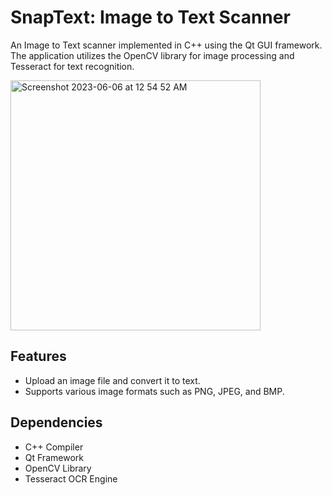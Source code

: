 # SnapText: Image to Text Scanner
An Image to Text scanner implemented in C++ using the Qt GUI framework. 
The application utilizes the OpenCV library for image processing and Tesseract for text recognition.

<img width="400" alt="Screenshot 2023-06-06 at 12 54 52 AM" src="https://github.com/edwinlam0719/SnapText/assets/54792120/262c1fdd-341e-4026-a67e-d15ec2f0d4d8">


## Features
- Upload an image file and convert it to text.
- Supports various image formats such as PNG, JPEG, and BMP.

## Dependencies
- C++ Compiler
- Qt Framework
- OpenCV Library
- Tesseract OCR Engine



